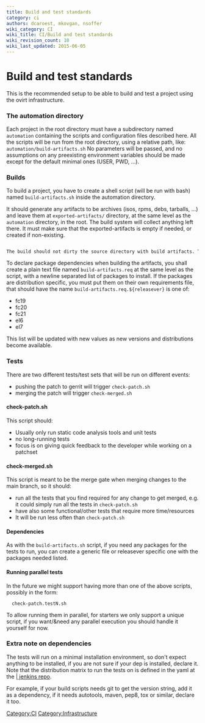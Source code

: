```yaml
---
title: Build and test standards
category: ci
authors: dcaroest, mkovgan, nsoffer
wiki_category: CI
wiki_title: CI/Build and test standards
wiki_revision_count: 10
wiki_last_updated: 2015-06-05
---
```


# Build and test standards

This is the recommended setup to be able to build and test a project using the ovirt infrastructure.

### The automation directory

Each project in the root directory must have a subdirectory named `automation` containing the scripts and configuration files described here. All the scripts will be run from the root directory, using a relative path, like: `automation/build-artifacts.sh` No parameters will be passed, and no assumptions on any preexisting environment variables should be made except for the default minimal ones (USER, PWD, ...).

### Builds

To build a project, you have to create a shell script (will be run with bash) named `build-artifacts.sh` inside the automation directory.

It should generate any artifacts to be archives (isos, rpms, debs, tarballs, ...) and leave them at `exported-artifacts/` directory, at the same level as the `automation` directory, in the root. The build system will collect anything left there. It must make sure that the exported-artifacts is empty if needed, or created if non-existing.

      The build should not dirty the source directory with build artifacts. The build system should create a directory for each build out of the source directory, and pass this directory to the build scripts in an environment variable or parameter to the script.

To declare package dependencies when building the artifacts, you shall create a plain text file named `build-artifacts.req` at the same level as the script, with a newline separated list of packages to install. If the packages are distribution specific, you must put them on their own requirements file, that should have the name `build-artifacts.req.${releasever}` is one of:

*   fc19
*   fc20
*   fc21
*   el6
*   el7

This list will be updated with new values as new versions and distributions become available.

### Tests

There are two different tests/test sets that will be run on different events:

*   pushing the patch to gerrit will trigger `check-patch.sh`
*   merging the patch will trigger `check-merged.sh`

#### check-patch.sh

This script should:

*   Usually only run static code analysis tools and unit tests
*   no long-running tests
*   focus is on giving quick feedback to the developer while working on a patchset

#### check-merged.sh

This script is meant to be the merge gate when merging changes to the main branch, so it should:

*   run all the tests that you find required for any change to get merged, e.g. it could simply run all the tests in `check-patch.sh`
*   have also some functional/other tests that require more time/resources
*   It will be run less often than `check-patch.sh`

#### Dependencies

As with the `build-artifacts.sh` script, if you need any packages for the tests to run, you can create a generic file or releasever specific one with the packages needed listed.

#### Running parallel tests

In the future we might support having more than one of the above scripts, possibly in the form:

      check-patch.testN.sh

To allow running them in parallel, for starters we only support a unique script, if you want/&need any parallel execution you should handle it yourself for now.

### Extra note on dependencies

The tests will run on a minimal installation environment, so don't expect anything to be installed, if you are not sure if your dep is installed, declare it. Note that the distribution matrix to run the tests on is defined in the yaml at the [| jenkins repo](http://gerrit.ovirt.org/#/admin/projects/jenkins).

For example, if your build scripts needs git to get the version string, add it as a dependency, if it needs autotools, maven, pep8, tox or similar, declare it too.

<Category:CI> <Category:Infrastructure>
